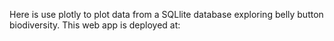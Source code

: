 Here is use plotly to plot data from a SQLlite database exploring belly button biodiversity. This web app is deployed at:
